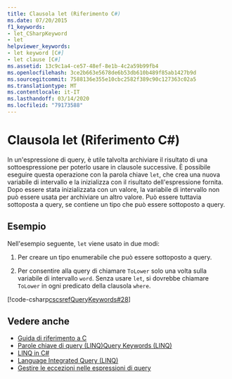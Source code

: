 ```yaml
---
title: Clausola let (Riferimento C#)
ms.date: 07/20/2015
f1_keywords:
- let_CSharpKeyword
- let
helpviewer_keywords:
- let keyword [C#]
- let clause [C#]
ms.assetid: 13c9c1a4-ce57-48ef-8e1b-4c2a59b99fb4
ms.openlocfilehash: 3ce2b663e5678de6b53db610b489f85ab1427b9d
ms.sourcegitcommit: 7588136e355e10cbc2582f389c90c127363c02a5
ms.translationtype: MT
ms.contentlocale: it-IT
ms.lasthandoff: 03/14/2020
ms.locfileid: "79173588"
---
```

# <a name="let-clause-c-reference"></a>Clausola let (Riferimento C#)

In un'espressione di query, è utile talvolta archiviare il risultato di una sottoespressione per poterlo usare in clausole successive. È possibile eseguire questa operazione con la parola chiave `let`, che crea una nuova variabile di intervallo e la inizializza con il risultato dell'espressione fornita. Dopo essere stata inizializzata con un valore, la variabile di intervallo non può essere usata per archiviare un altro valore. Può essere tuttavia sottoposta a query, se contiene un tipo che può essere sottoposto a query.

## <a name="example"></a>Esempio

Nell'esempio seguente, `let` viene usato in due modi:

1. Per creare un tipo enumerabile che può essere sottoposto a query.

2. Per consentire alla query di chiamare `ToLower` solo una volta sulla variabile di intervallo `word`. Senza usare `let`, si dovrebbe chiamare `ToLower` in ogni predicato della clausola `where`.

[!code-csharp[cscsrefQueryKeywords#28](~/samples/snippets/csharp/VS_Snippets_VBCSharp/CsCsrefQueryKeywords/CS/Let.cs#28)]

## <a name="see-also"></a>Vedere anche

- [Guida di riferimento a C](../../language-reference/index.md)
- [Parole chiave di query (LINQ)Query Keywords (LINQ)](query-keywords.md)
- [LINQ in C#](../../linq/index.md)
- [Language Integrated Query (LINQ)](../../programming-guide/concepts/linq/index.md)
- [Gestire le eccezioni nelle espressioni di query](../../linq/handle-exceptions-in-query-expressions.md)
